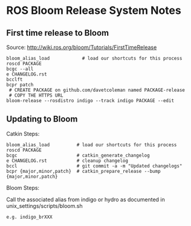 # ROS Bloom Release System Notes

## First time release to Bloom

Source: http://wiki.ros.org/bloom/Tutorials/FirstTimeRelease

```
bloom_alias_load            # load our shortcuts for this process
roscd PACKAGE
bcgc --all
e CHANGELOG.rst
bcclft
bcpr patch
 # CREATE PACKAGE on github.com/davetcoleman named PACKAGE-release
 # COPY THE HTTPS URL
bloom-release --rosdistro indigo --track indigo PACKAGE --edit
```


## Updating to Bloom

Catkin Steps:
```
bloom_alias_load          # load our shortcuts for this process
roscd PACKAGE
bcgc			          # catkin_generate_changelog
e CHANGELOG.rst           # cleanup changelog
bccl			          # git commit -a -m "Updated changelogs"
bcpr {major,minor,patch}  # catkin_prepare_release --bump {major,minor,patch}
```

Bloom Steps:

Call the associated alias from indigo or hydro as documented in unix_settings/scripts/bloom.sh

    e.g. indigo_brXXX
